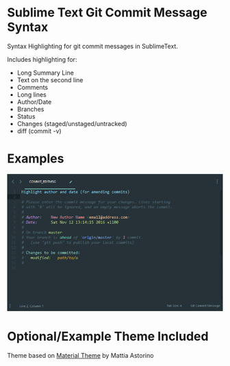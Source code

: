 # Sublime Text Git Commit Message Syntax

Syntax Highlighting for git commit messages in SublimeText.

Includes highlighting for:
 - Long Summary Line
 - Text on the second line
 - Comments
 - Long lines
 - Author/Date
 - Branches
 - Status
 - Changes (staged/unstaged/untracked)
 - diff (commit -v)

# Examples

![Examples](screenshots/examples.gif)

# Optional/Example Theme Included

Theme based on [Material Theme](https://github.com/equinusocio/material-theme) by Mattia Astorino
